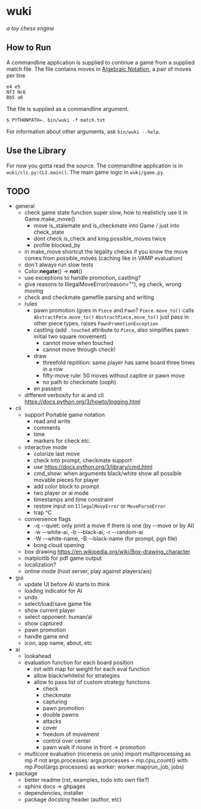 # wuki
_a toy chess engine_

## How to Run
A commandline application is supplied to continue a game from a supplied match
file. The file contains moves in [Algebraic Notation](https://en.wikipedia.org/wiki/Algebraic_notation_(chess)),
a pair of moves per line

	e4 e5
	Nf3 Nc6
	Bb5 a6

The file is supplied as a commandline argument.

	$ PYTHONPATH=. bin/wuki -f match.txt

For information about other arguments, ask `bin/wuki --help`.

## Use the Library
For now you gotta read the source. The commandline application is in
`wuki/cli.py:CLI.main()`. The main game logic in `wuki/game.py`.


## TODO
- general
	- check game state function super slow, how to realisticly use it in Game.make_move()
		- move is_stalemate and is_checkmate into Game / just into check_state
		- dont check is_check and king.possible_moves twice
		- profile blocked_by
	- in make_move shortcut the legality checks if you know the move comes from possible_moves (caching like in VAMP evaluation)
	- don't always run slow tests
	- Color.__negate__() -> __not__()
	- use exceptions to handle promotion, castling?
	- give reasons to IllegalMoveError(reason=""), eg check, wrong moving
	- check and checkmate gamefile parsing and writing
	- rules
		- pawn promotion (goes in `Piece` and `Pawn`?
			`Piece.move_to()` calls `AbstractPece.move_to()`
			`AbstractPiece.move_to()` just pass in other piece types, raises `PawnPromotionException`
		- castling (add `.touched` attribute to `Piece`, also simplifies pawn initial two square movement)
			- cannot move when touched
			- cannot move through check!
		- draw
			- threefold repitition: same player has same board three times in a row
			- fifty-move rule: 50 moves without captire or pawn move
			- no path to checkmate (ooph)
		- en passent
	- different verbosity for ai and cli https://docs.python.org/3/howto/logging.html
- cli
	- support Portable game notation
		- read and write
		- comments
		- time
		- markers for check etc.
	- interactive mode
		- colorize last move
		- check into prompt, checkmate support
		- use https://docs.python.org/3/library/cmd.html
		- cmd_show: when arguments black/white show all possible movable pieces for player
		- add color block to prompt
		- two player or ai mode
		- timestamps and time constraint
		- restore input on `IllegalMoveError` or `MoveParseError`
		- trap ^C
	- convenience flags
		- -q --quiet: only print a move if there is one (by --move or by AI)
		- -w --white-ai,  -b --black-ai, -r --random-ai
		- -W --white-name, -B --black-name (for prompt, pgn file)
		- bong cloud opening
	- box drawing https://en.wikipedia.org/wiki/Box-drawing_character
	- matplotlib for pdf game output
	- localization?
	- online mode (host server, play against players/ais)
- gui
	- update UI before AI starts to think
	- loading indicator for AI
	- undo
	- select/load/save game file
	- show current player
	- select opponent: human/ai
	- show captured
	- pawn promotion
	- handle game end
	- icon, app name, about, etc
- ai
	- lookahead
	- evaluation function for each board position
		- init with map for weight for each eval function
		- allow black/whitelist for strategies
		- allow to pass list of custom strategy functions
			- check
			- checkmate
			- capturing
			- pawn promotion
			- double pawns
			- attacks
			- cover
			- freedom of movement
			- control over center
			- pawn walk if noone in front -> promotion
	- multicore evaluation (niceness on unix)
		import multiprocessing as mp
		if not args.processes:
			args.processes = mp.cpu_count()
		with mp.Pool(args.processes) as worker:
			worker.map(run_job, jobs)
- package
	- better readme (rst, examples, todo into own file?)
	- sphinx docs -> ghpages
	- dependencies, installer
	- package docsting header (author, etc)
